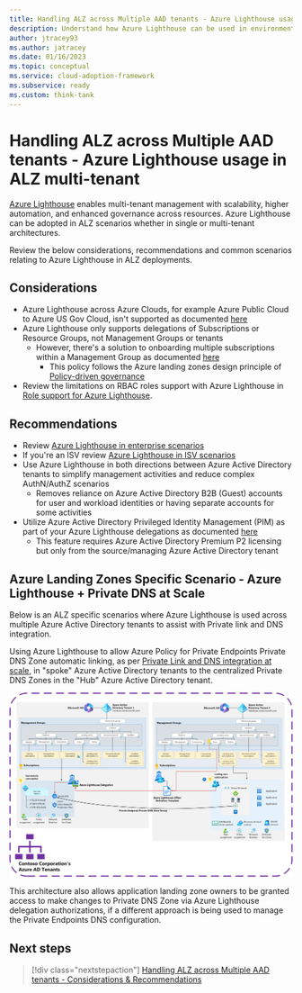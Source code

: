 ```yaml
---
title: Handling ALZ across Multiple AAD tenants - Azure Lighthouse usage in ALZ multi-tenant
description: Understand how Azure Lighthouse can be used in environments with Multiple Azure Active Directory tenants with Azure Landing Zones
author: jtracey93
ms.author: jatracey
ms.date: 01/16/2023
ms.topic: conceptual
ms.service: cloud-adoption-framework
ms.subservice: ready
ms.custom: think-tank
---
```


# Handling ALZ across Multiple AAD tenants - Azure Lighthouse usage in ALZ multi-tenant

[Azure Lighthouse](/azure/lighthouse/overview) enables multi-tenant management with scalability, higher automation, and enhanced governance across resources. Azure Lighthouse can be adopted in ALZ scenarios whether in single or multi-tenant architectures.

Review the below considerations, recommendations and common scenarios relating to Azure Lighthouse in ALZ deployments.

## Considerations

- Azure Lighthouse across Azure Clouds, for example Azure Public Cloud to Azure US Gov Cloud, isn't supported as documented [here](/azure/lighthouse/overview#cross-region-and-cloud-considerations)
- Azure Lighthouse only supports delegations of Subscriptions or Resource Groups, not Management Groups or tenants
  - However, there's a solution to onboarding multiple subscriptions within a Management Group as documented [here](/azure/lighthouse/how-to/onboard-management-group)
    - This policy follows the Azure landing zones design principle of [Policy-driven governance](/azure/cloud-adoption-framework/ready/landing-zone/design-principles#policy-driven-governance)
- Review the limitations on RBAC roles support with Azure Lighthouse in [Role support for Azure Lighthouse](/azure/lighthouse/concepts/tenants-users-roles#role-support-for-azure-lighthouse).

## Recommendations

- Review [Azure Lighthouse in enterprise scenarios](/azure/lighthouse/concepts/enterprise)
- If you're an ISV review [Azure Lighthouse in ISV scenarios](/azure/lighthouse/concepts/isv-scenarios)
- Use Azure Lighthouse in both directions between Azure Active Directory tenants to simplify management activities and reduce complex AuthN/AuthZ scenarios
  - Removes reliance on Azure Active Directory B2B (Guest) accounts for user and workload identities or having separate accounts for some activities
- Utilize Azure Active Directory Privileged Identity Management (PIM) as part of your Azure Lighthouse delegations as documented [here](/azure/lighthouse/how-to/create-eligible-authorizations)
  - This feature requires Azure Active Directory Premium P2 licensing but only from the source/managing Azure Active Directory tenant

## Azure Landing Zones Specific Scenario - Azure Lighthouse + Private DNS at Scale

Below is an ALZ specific scenarios where Azure Lighthouse is used across multiple Azure Active Directory tenants to assist with Private link and DNS integration.

Using Azure Lighthouse to allow Azure Policy for Private Endpoints Private DNS Zone automatic linking, as per [Private Link and DNS integration at scale](/azure/cloud-adoption-framework/ready/azure-best-practices/private-link-and-dns-integration-at-scale), in "spoke" Azure Active Directory tenants to the centralized Private DNS Zones in the "Hub" Azure Active Directory tenant.

[![Diagram of multiple Azure Active Directory tenants with Azure Landing Zones deployed using Azure Lighthouse in the Private DNS at Scale scenario](media/alz-multi-tenant-5.png)](media/alz-multi-tenant-5.png#lightbox)

This architecture also allows application landing zone owners to be granted access to make changes to Private DNS Zone via Azure Lighthouse delegation authorizations, if a different approach is being used to manage the Private Endpoints DNS configuration.

## Next steps

> [!div class="nextstepaction"]
> [Handling ALZ across Multiple AAD tenants - Considerations & Recommendations](multiple-aad-tenants-in-alz-handling-c-r.md)
